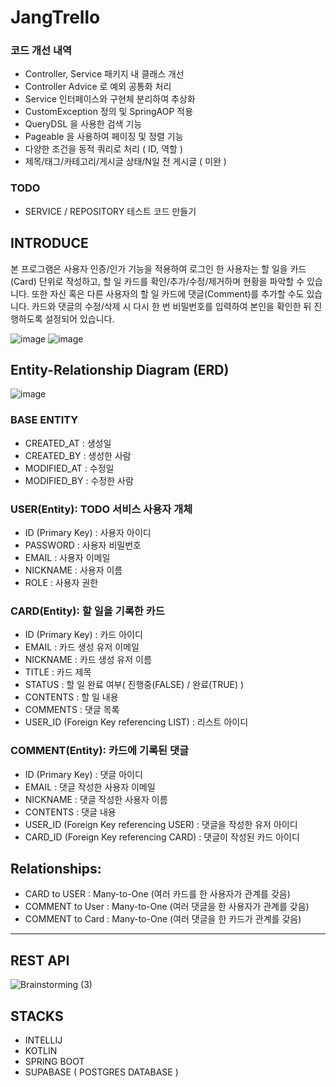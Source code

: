 # JangTrello

### 코드 개선 내역
- Controller, Service 패키지 내 클래스 개선
 - Controller Advice 로 예외 공통화 처리
 - Service 인터페이스와 구현체 분리하여 추상화
- CustomException 정의 및 SpringAOP 적용
- QueryDSL 을 사용한 검색 기능
- Pageable 을 사용하여 페이징 및 정렬 기능
- 다양한 조건을 동적 쿼리로 처리 ( ID, 역할 )
 - 제목/태그/카테고리/게시글 상태/N일 전 게시글 ( 미완 )
 
### TODO
- SERVICE / REPOSITORY 테스트 코드 만들기

## INTRODUCE
본 프로그램은 사용자 인증/인가 기능을 적용하여 로그인 한 사용자는 할 일을 카드(Card) 단위로 작성하고, 할 일 카드를 확인/추가/수정/제거하며 현황을 파악할 수 있습니다.
또한 자신 혹은 다른 사용자의 할 일 카드에 댓글(Comment)를 추가할 수도 있습니다.
카드와 댓글의 수정/삭제 시 다시 한 번 비밀번호를 입력하여 본인을 확인한 뒤 진행하도록 설정되어 있습니다.

![image](https://github.com/JangCoding/JangTrello/assets/62090021/7870ce13-7df2-4d73-a121-92732c4b8440)
![image](https://github.com/JangCoding/JangTrello/assets/62090021/c7ab4f6c-811c-4dfb-836d-8ea35eead3e9)




## Entity-Relationship Diagram (ERD)
![image](https://github.com/JangCoding/JangTrello/assets/62090021/15f7326a-69be-481e-a564-f983bffda13c)



### BASE ENTITY
- CREATED_AT : 생성일
- CREATED_BY : 생성한 사람
- MODIFIED_AT : 수정일
- MODIFIED_BY : 수정한 사람

### USER(Entity): TODO 서비스 사용자 개체

- ID (Primary Key) : 사용자 아이디  
- PASSWORD : 사용자 비밀번호  
- EMAIL : 사용자 이메일  
- NICKNAME : 사용자 이름
- ROLE : 사용자 권한 
 
### CARD(Entity): 할 일을 기록한 카드

- ID (Primary Key) : 카드 아이디
- EMAIL : 카드 생성 유저 이메일
- NICKNAME : 카드 생성 유저 이름
- TITLE : 카드 제목
- STATUS : 할 일 완료 여부( 진행중(FALSE) / 완료(TRUE) )
- CONTENTS : 할 일 내용
- COMMENTS : 댓글 목록
- USER_ID (Foreign Key referencing LIST) : 리스트 아이디

### COMMENT(Entity): 카드에 기록된 댓글

- ID (Primary Key) : 댓글 아이디
- EMAIL : 댓글 작성한 사용자 이메일
- NICKNAME : 댓글 작성한 사용자 이름
- CONTENTS : 댓글 내용
- USER_ID (Foreign Key referencing USER) : 댓글을 작성한 유저 아이디
- CARD_ID (Foreign Key referencing CARD) : 댓글이 작성된 카드 아이디

## Relationships:
- CARD to USER : Many-to-One (여러 카드를 한 사용자가 관계를 갖음)
- COMMENT to User : Many-to-One (여러 댓글을 한 사용자가 관계를 갖음)
- COMMENT to Card : Many-to-One (여러 댓글을 한 카드가 관계를 갖음)
    
--- 
## REST API 
![Brainstorming (3)](https://github.com/JangCoding/JangTrello/assets/62090021/9bfeb4cf-30a0-4a1c-8312-fc6d5925b093)

## STACKS
- INTELLIJ
- KOTLIN
- SPRING BOOT
- SUPABASE ( POSTGRES DATABASE )

